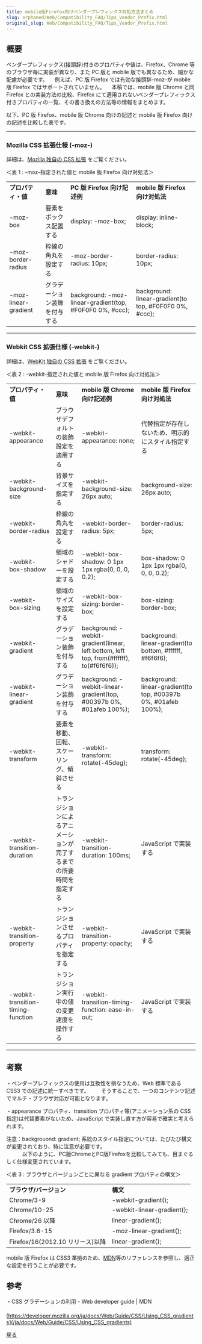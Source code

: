```yaml
---
title: mobile版Firefox向けベンダープレフィックス対処方法まとめ
slug: orphaned/Web/Compatibility_FAQ/Tips_Vendor_Prefix.html
original_slug: Web/Compatibility_FAQ/Tips_Vendor_Prefix.html
---
```


## 概要

ベンダープレフィックス(接頭辞)付きのプロパティや値は、Firefox、Chrome 等のブラウザ毎に実装が異なり、また PC 版と mobile 版でも異なるため、細かな配慮が必要です。
　例えば、PC 版 Firefox では有効な接頭辞-moz-が mobile 版 Firefox ではサポートされていません。
　本稿では、mobile 版 Chrome と同 Firefox との実装方法の比較、Firefox にて適用されないベンダープレフィックス付きプロパティの一覧、その書き換えの方法等の情報をまとめます。

以下、PC 版 Firefox、mobile 版 Chrome 向けの記述と mobile 版 Firefox 向けの記述を比較した表です。

---

### Mozilla CSS 拡張仕様 (-moz-)

詳細は、[Mozilla 独自の CSS 拡張](/ja/docs/Web/CSS/Reference/Mozilla_Extensions) をご覧ください。

＜表 1 : -moz-指定された値と mobile 版 Firefox 向け対処法＞

|                      |                              |                                                          |                                                        |
| -------------------- | ---------------------------- | -------------------------------------------------------- | ------------------------------------------------------ |
| **プロパティ・値**   | **意味**                     | **PC 版 Firefox 向け記述例**                             | **mobile 版 Firefox 向け対処法**                       |
| -moz-box             | 要素をボックス配置する       | display: -moz-box;                                       | display: inline-block;                                 |
| -moz-border-radius   | 枠線の角丸を設定する         | -moz-border-radius: 10px;                                | border-radius: 10px;                                   |
| -moz-linear-gradient | グラデーション装飾を付与する | background: -moz-linear-gradient(top, #F0F0F0 0%, #ccc); | background: linear-gradient(to top, #F0F0F0 0%, #ccc); |

---

### Webkit CSS 拡張仕様 (-webkit-)

詳細は、[WebKit 独自の CSS 拡張](/ja/docs/Web/CSS/Reference/Webkit_Extensions) をご覧ください。

＜表 2 : -webkit-指定された値と mobile 版 Firefox 向け対処法＞

|                                    |                                                                      |                                                                                          |                                                                |
| ---------------------------------- | -------------------------------------------------------------------- | ---------------------------------------------------------------------------------------- | -------------------------------------------------------------- |
| **プロパティ・値**                 | **意味**                                                             | **mobile 版 Chrome 向け記述例**                                                          | **mobile 版 Firefox 向け対処法**                               |
| -webkit-appearance                 | ブラウザデフォルトの装飾設定を適用する                               | -webkit-appearance: none;                                                                | 代替指定が存在しないため、明示的にスタイル指定する             |
| -webkit-background-size            | 背景サイズを指定する                                                 | -webkit-background-size: 26px auto;                                                      | background-size: 26px auto;                                    |
| -webkit-border-radius              | 枠線の角丸を設定する                                                 | -webkit-border-radius: 5px;                                                              | border-radius: 5px;                                            |
| -webkit-box-shadow                 | 領域のシャドーを設定する                                             | -webkit-box-shadow: 0 1px 1px rgba(0, 0, 0, 0.2);                                        | box-shadow: 0 1px 1px rgba(0, 0, 0, 0.2);                      |
| -webkit-box-sizing                 | 領域のサイズを設定する                                               | -webkit-box-sizing: border-box;                                                          | box-sizing: border-box;                                        |
| -webkit-gradient                   | グラデーション装飾を付与する                                         | background: -webkit-gradient(linear, left bottom, left top, from(#ffffff), to(#f6f6f6)); | background: linear-gradient(to bottom, #ffffff, #f6f6f6);      |
| -webkit-linear-gradient            | グラデーション装飾を付与する                                         | background: -webkit-linear-gradient(top, #00397b 0%, #01afeb 100%);                      | background: linear-gradient(to top, #00397b 0%, #01afeb 100%); |
| -webkit-transform                  | 要素を移動、回転、スケーリング、傾斜させる                           | -webkit-transform: rotate(-45deg);                                                       | transform: rotate(-45deg);                                     |
| -webkit-transition-duration        | トランジションによるアニメーションが完了するまでの所要時間を指定する | -webkit-transition-duration: 100ms;                                                      | JavaScript で実装する                                          |
| -webkit-transition-property        | トランジションさせるプロパティを指定する                             | -webkit-transition-property: opacity;                                                    | JavaScript で実装する                                          |
| -webkit-transition-timing-function | トランジション実行中の値の変更速度を操作する                         | -webkit-transition-timing-function: ease-in-out;                                         | JavaScript で実装する                                          |

---

## 考察

・ベンダープレフィックスの使用は互換性を損なうため、Web 標準である CSS3 での記述に統一すべきです。
　　そうすることで、一つのコンテンツ記述でマルチ・ブラウザ対応が可能となります。

・appearance プロパティ、transition プロパティ等(アニメーション系の CSS 指定)は代替要素がないため、JavaScript で実装し直す方が容易で確実と考えられます。

<p class="attention">注意：backgrouond: gradient; 系統のスタイル指定については、たびたび構文が変更されており、特に注意が必要です。<br>　　　以下のように、PC版ChromeとPC版Firefoxを比較してみても、目まぐるしく仕様変更されています。</p>

＜表 3 : ブラウザとバージョンごとに異なる gradient プロパティの構文＞

|                                  |                            |
| -------------------------------- | -------------------------- |
| **ブラウザ/バージョン**          | **構文**                   |
| Chrome/3-9                       | -webkit-gradient();        |
| Chrome/10-25                     | -webkit-linear-gradient(); |
| Chrome/26 以降                   | linear-gradient();         |
| Firefox/3.6-15                   | -moz-linear-gradient();    |
| Firefox/16(2012.10 リリース)以降 | linear-gradient();         |

mobile 版 Firefox は CSS3 準拠のため、[MDN](/ja/docs/Web/CSS/linear-gradient)等のリファレンスを参照し、適正な設定を行うことが必要です。

## 参考

・CSS グラデーションの利用 - Web developer guide | MDN
　　[https://developer.mozilla.org/ja/docs/Web/Guide/CSS/Using_CSS_gradients](/ja/docs/Web/Guide/CSS/Using_CSS_gradients)

[戻る](/ja/docs/Web/Compatibility_FAQ)
